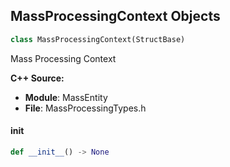 ## MassProcessingContext Objects

```python
class MassProcessingContext(StructBase)
```

Mass Processing Context

**C++ Source:**

- **Module**: MassEntity
- **File**: MassProcessingTypes.h

<a id="unreal.MassProcessingContext.__init__"></a>

#### __init__

```python
def __init__() -> None
```

<a id="unreal.FarmVisualDataRow"></a>